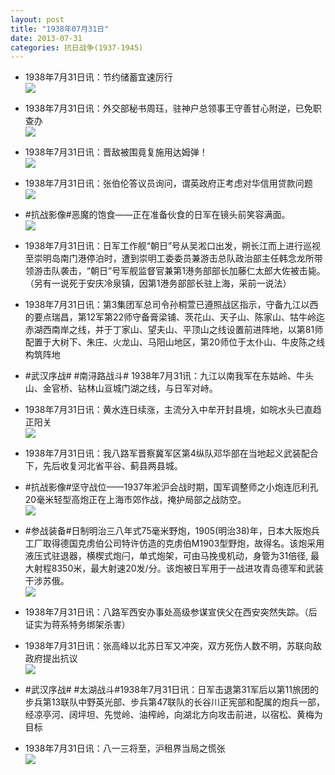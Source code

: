 ```yaml
---
layout: post
title: "1938年07月31日"
date: 2013-07-31
categories: 抗日战争(1937-1945)
---
```


<meta name="referrer" content="no-referrer" />

- 1938年7月31日讯：节约储蓄宜速厉行 <br/><img src="https://ww1.sinaimg.cn/large/aca367d8jw1e76emgta6tj20c10s6zo8.jpg" />

- 1938年7月31日讯：外交部秘书周珏，驻神户总领事王守善甘心附逆，已免职查办 <br/><img src="https://ww2.sinaimg.cn/large/aca367d8jw1e76cw6l4qij204k0ccmxd.jpg" />

- 1938年7月31日讯：晋敌被围竟复施用达姆弹！ <br/><img src="https://ww3.sinaimg.cn/large/aca367d8jw1e76b5mmocbj20b711f77r.jpg" />

- 1938年7月31日讯：张伯伦答议员询问，谓英政府正考虑对华信用贷款问题 <br/><img src="https://ww3.sinaimg.cn/large/aca367d8jw1e769f6uduij208u0i33zg.jpg" />

- #抗战影像#恶魔的饱食——正在准备伙食的日军在镜头前笑容满面。 <br/><img src="https://ww3.sinaimg.cn/large/aca367d8jw1e765oc2ahxj20m70kz77q.jpg" />

- 1938年7月31日讯：日军工作舰“朝日”号从吴淞口出发，朔长江而上进行巡视至崇明岛南门港停泊时，遭到崇明工委委员兼游击总队政治部主任韩念龙所带领游击队袭击，“朝日”号军舰监督官兼第1港务部部长加藤仁太郎大佐被击毙。（另有一说死于安庆冷泉镇，因第1港务部部长驻上海，采前一说法） 

- 1938年7月31日讯：第3集团军总司令孙桐萱已遵照战区指示，守备九江以西的要点瑞昌，第12军第22师守备膏梁铺、茨花山、天子山、陈家山、牯牛岭迄赤湖西南岸之线，并于丁家山、望夫山、平顶山之线设置前进阵地，以第81师配置于大树下、朱庄、火龙山、马阳山地区，第20师位于太仆山、牛皮陈之线构筑阵地 

- #武汉序战# #南浔路战斗# 1938年7月31讯：九江以南我军在东姑岭、牛头山、金官桥、钻林山亘城门湖之线，与日军对峙。  

- 1938年7月31日讯：黄水连日续涨，主流分入中牟开封县境，如皖水头已直趋正阳关 <br/><img src="https://ww4.sinaimg.cn/large/aca367d8jw1e75xcc1zowj20c10zgadk.jpg" />

- 1938年7月31日讯：我八路军晋察冀军区第4纵队邓华部在当地起义武装配合下，先后收复河北省平谷、蓟县两县城。 

- #抗战影像#坚守战位——1937年淞沪会战时期，国军调整师之小炮连厄利孔20毫米轻型高炮正在上海市郊作战，掩护局部之战防空。 <br/><img src="https://ww4.sinaimg.cn/large/aca367d8jw1e75tjauu9uj20go0bktac.jpg" />

- #参战装备#日制明治三八年式75毫米野炮，1905(明治38)年，日本大阪炮兵工厂取得德国克虏伯公司特许仿造的克虏伯M1903型野炮，故得名。该炮采用液压式驻退器，横楔式炮闩，单式炮架，可由马挽曵机动，身管为31倍径, 最大射程8350米，最大射速20发/分。该炮被日军用于一战进攻青岛德军和武装干涉苏俄。 <br/><img src="https://ww1.sinaimg.cn/large/aca367d8jw1e75rt3hns1j20c111s0v9.jpg" />

- 1938年7月31日讯：八路军西安办事处高级参谋宣侠父在西安突然失踪。（后证实为蒋系特务绑架杀害） 

- 1938年7月31日讯：张高峰以北苏日军又冲突，双方死伤人数不明，苏联向敌政府提出抗议 <br/><img src="https://ww1.sinaimg.cn/large/aca367d8jw1e75qel0ww4j20c10lrtao.jpg" />

- #武汉序战# #太湖战斗#1938年7月31日讯：日军击退第31军后以第11旅团的步兵第13联队中野英光部、步兵第47联队的长谷川正宪部和配属的炮兵一部，经凉亭河、阔坪坦、先觉岭、油榨岭，向湖北方向攻击前进，以宿松、黄梅为目标 

- 1938年7月31日讯：八一三将至，沪租界当局之慌张 <br/><img src="https://ww2.sinaimg.cn/large/aca367d8jw1e75mvm6conj20bi0p50ut.jpg" />

